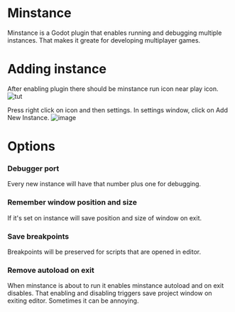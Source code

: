 
# Minstance
Minstance is a Godot plugin that enables running and debugging multiple instances. That makes it greate for developing multiplayer games.

# Adding instance
After enabling plugin there should be minstance run icon near play icon.
![tut](https://user-images.githubusercontent.com/122531384/216980845-7d87831c-781d-43fc-9824-39bf603ca68a.png)

Press right click on icon and then settings. In settings window, click on Add New Instance.
![image](https://user-images.githubusercontent.com/122531384/216983488-8140b736-5c04-4557-accd-f0d568f961d1.png)

# Options
### Debugger port
Every new instance will have that number plus one for debugging.
### Remember window position and size
If it's set on instance will save position and size of window on exit.
### Save breakpoints
Breakpoints will be preserved for scripts that are opened in editor.
### Remove autoload on exit
When minstance is about to run it enables minstance autoload and on exit disables. That enabling and disabling triggers save project window on exiting editor. Sometimes it can be annoying.
